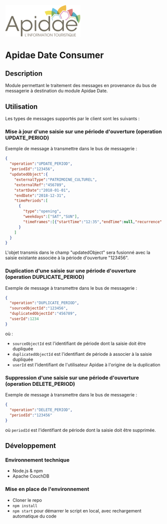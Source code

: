<img src="/logo_apidae.svg" alt="logo apidae" width="240px"/>

# Apidae Date Consumer

## Description
Module permettant le traitement des messages en provenance du bus de messagerie à destination du module Apidae Date.

## Utilisation
Les types de messages supportés par le client sont les suivants :

### Mise à jour d'une saisie sur une période d'ouverture (operation UPDATE_PERIOD)
Exemple de message à transmettre dans le bus de messagerie :
```json
{
  "operation":"UPDATE_PERIOD",
  "periodId":"123456",
  "updatedObject":{
    "externalType":"PATRIMOINE_CULTUREL",
    "externalRef":"456789",
    "startDate":"2018-01-01",
    "endDate":"2018-12-31",
    "timePeriods":[
      {
        "type":"opening",
        "weekdays":["SAT","SUN"],
        "timeFrames":[{"startTime":"12:35","endTime":null,"recurrence":null}]
      }
    ]
  }
}
```
L'objet transmis dans le champ "updatedObject" sera fusionné avec la saisie existante associée à la période d'ouverture "123456".

### Duplication d'une saisie sur une période d'ouverture (operation DUPLICATE_PERIOD)
Exemple de message à transmettre dans le bus de messagerie :
```json
{
  "operation":"DUPLICATE_PERIOD",
  "sourceObjectId":"123456",
  "duplicatedObjectId":"456789",
  "userId":1234
}
```
où :
  - `sourceObjectId` est l'identifiant de période dont la saisie doit être dupliquée
  - `duplicatedObjectId` est l'identifiant de période à associer à la saisie dupliquée
  - `userId` est l'identifiant de l'utilisateur Apidae à l'origine de la duplication

### Suppression d'une saisie sur une période d'ouverture (operation DELETE_PERIOD)
Exemple de message à transmettre dans le bus de messagerie :
```json
{
  "operation":"DELETE_PERIOD",
  "periodId":"123456"
}
```
où `periodId` est l'identifiant de période dont la saisie doit être supprimée.


## Développement
### Environnement technique
  - Node.js & npm
  - Apache CouchDB

### Mise en place de l'environnement
  - Cloner le repo
  - `npm install`
  - `npm start` pour démarrer le script en local, avec rechargement automatique du code
